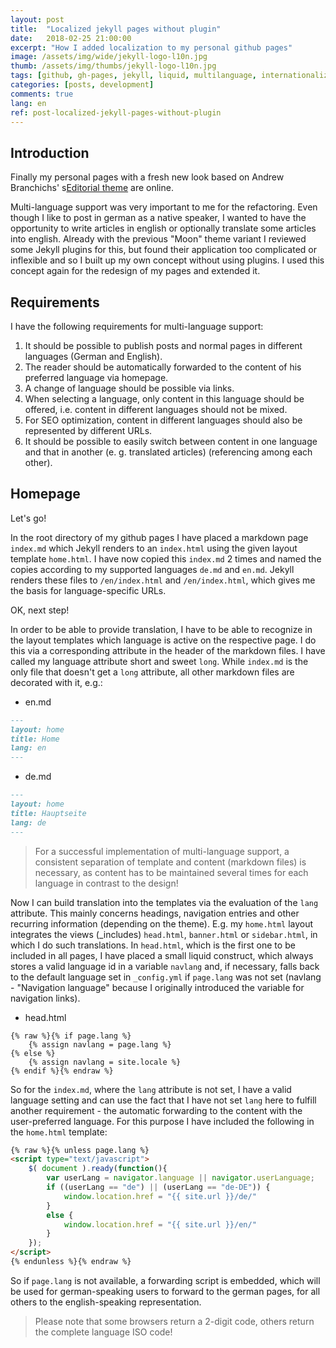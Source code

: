 ```yaml
---
layout: post
title:  "Localized jekyll pages without plugin"
date:   2018-02-25 21:00:00
excerpt: "How I added localization to my personal github pages"
image: /assets/img/wide/jekyll-logo-l10n.jpg
thumb: /assets/img/thumbs/jekyll-logo-l10n.jpg
tags: [github, gh-pages, jekyll, liquid, multilanguage, internationalization, i18n, localization, l10n, development]
categories: [posts, development]
comments: true
lang: en
ref: post-localized-jekyll-pages-without-plugin
---
```


## Introduction

Finally my personal pages with a fresh new look based on Andrew Branchichs' s[Editorial theme](https://html5up.net/editorial) are online. 

Multi-language support was very important to me for the refactoring.
Even though I like to post in german as a native speaker, I wanted to have the opportunity to write articles in english or optionally translate some articles into english.
Already with the previous "Moon" theme variant I reviewed some Jekyll plugins for this, but found their application too complicated or inflexible and so I built up my own concept without using plugins. 
I used this concept again for the redesign of my pages and extended it.

## Requirements

I have the following requirements for multi-language support:

1. It should be possible to publish posts and normal pages in different languages (German and English).
1. The reader should be automatically forwarded to the content of his preferred language via homepage.
1. A change of language should be possible via links.
1. When selecting a language, only content in this language should be offered, i.e. content in different languages should not be mixed.
1. For SEO optimization, content in different languages should also be represented by different URLs.
1. It should be possible to easily switch between content in one language and that in another (e. g. translated articles) (referencing among each other).

## Homepage

Let's go!

In the root directory of my github pages I have placed a markdown page `index.md` which Jekyll renders to an `index.html` using the given layout template `home.html`. I have now copied this `index.md` 2 times and named the copies according to my supported languages `de.md` and `en.md`. Jekyll renders these files to `/en/index.html` and `/en/index.html`, which gives me the basis for language-specific URLs.

OK, next step!

In order to be able to provide translation, I have to be able to recognize in the layout templates which language is active on the respective page. I do this via a corresponding attribute in the header of the markdown files. I have called my language attribute short and sweet `long`.
While `index.md` is the only file that doesn't get a `long` attribute, all other markdown files are decorated with it, e.g.:

* en.md

``` markdown
---
layout: home
title: Home
lang: en
---
```

* de.md

``` markdown
---
layout: home
title: Hauptseite
lang: de
---
```

>For a successful implementation of multi-language support, a consistent separation of template and content (markdown files) is necessary, as content has to be maintained several times for each language in contrast to the design!

Now I can build translation into the templates via the evaluation of the `lang` attribute. This mainly concerns headings, navigation entries and other recurring information (depending on the theme). E.g. my `home.html` layout integrates the views (_includes) `head.html`, `banner.html` or `sidebar.html`, in which I do such translations.
In `head.html`, which is the first one to be included in all pages, I have placed a small liquid construct, which always stores a valid language id in a variable `navlang` and, if necessary, falls back to the default language set in `_config.yml` if `page.lang` was not set (navlang - "Navigation language" because I originally introduced the variable for navigation links).

* head.html

``` liquid
{% raw %}{% if page.lang %}
	{% assign navlang = page.lang %}
{% else %}
	{% assign navlang = site.locale %}
{% endif %}{% endraw %}
```

So for the `index.md`, where the `lang` attribute is not set, I have a valid language setting and can use the fact that I have not set `lang` here to fulfill another requirement - the automatic forwarding to the content with the user-preferred language. For this purpose I have included the following in the `home.html` template:

``` html
{% raw %}{% unless page.lang %}
<script type="text/javascript">
    $( document ).ready(function(){
        var userLang = navigator.language || navigator.userLanguage;
        if ((userLang == "de") || (userLang == "de-DE")) {
            window.location.href = "{{ site.url }}/de/"
        }
        else {
            window.location.href = "{{ site.url }}/en/"
        }
    });
</script>
{% endunless %}{% endraw %}
```

So if `page.lang` is not available, a forwarding script is embedded, which will be used for german-speaking users to forward to the german pages, for all others to the english-speaking representation.

>Please note that some browsers return a 2-digit code, others return the complete language ISO code!

